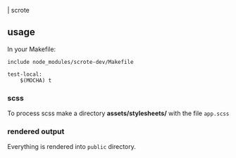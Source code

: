 | scrote

## usage

In your Makefile:

```
include node_modules/scrote-dev/Makefile

test-local:
    $(MOCHA) t
```

### scss

To process scss make a directory **assets/stylesheets/** with the file `app.scss`

### rendered output

Everything is rendered into `public` directory.
